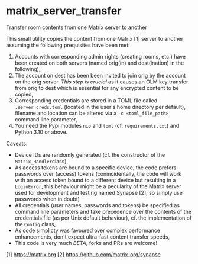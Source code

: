 # matrix_server_transfer
Transfer room contents from one Matrix server to another

This small utility copies the content from one Matrix [1] server to another assuming the following
prequisites have been met:

1. Accounts with corresponding admin rights (creating rooms, etc.) have been created on both servers (named orig(in) and dest(ination) in the following),
2. The account on dest has been been invited to join orig by the account on the orig server. *This step is crucial* as it causes an OLM key transfer from orig to dest which is essential for any encrypted content to be copied,
3. Corresponding credentials are stored in a TOML file called `.server_creds.toml` (located in the user's home directory per default), filename and location can be altered via a `-c <toml_file_path>` command line parameter,
4. You need the Pypi modules `nio` and `toml` (cf. `requirements.txt`) and Python 3.10 or above.

Caveats:
- Device IDs are randomly generated (cf. the constructor of the `Matrix_Handler`class),
- As access tokens are bound to a specific device, the code prefers passwords over (access) tokens (conincidentally, the code will work with an access token bound to a different device but resulting in a `LoginError`, this behaviour might be a pecularity of the Matrix server used for development and testing named Synapse [2]; so simply use passwords when in doubt)
- All credentials (user names, passwords and tokens) be specified as command line parameters and take precedence over the contents of the credentials file (as per Unix default behaviour), cf. the implementation of the `Config` class,
- As code simplicty was favoured over complex performance enhancements, don't expect ultra-fast content transfer speeds,
- This code is very much *BETA*, forks and PRs are welcome!

[1] https://matrix.org
[2] https://github.com/matrix-org/synapse